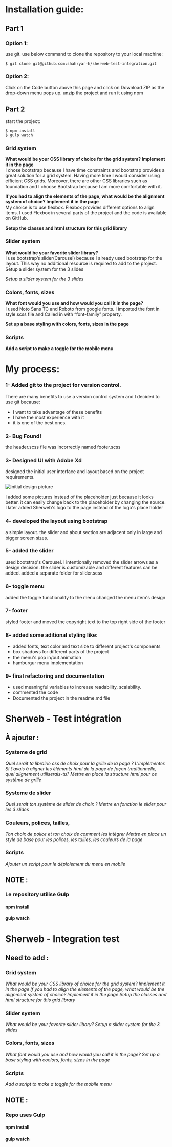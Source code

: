 # Installation guide:
## Part 1
### Option 1:
use git.
use below command to clone the repository to your local machine:
```
$ git clone git@github.com:shahryar-h/sherweb-test-integration.git
```
### Option 2:

Click on the Code button above this page and click on Download ZIP as the drop-down menu pops up.
unzip the project and run it using npm


## Part 2
start the project:
```
$ npm install
$ gulp watch
```

### Grid system

__What would be your CSS library of choice for the grid system? Implement it in the page__
<br/>
I chose bootstrap because I have time constraints and bootstrap provides a great solution for a grid system. Having more time I would consider using efficient CSS grids. Moreover, there are other CSS libraries such as foundation and I choose Bootstrap because I am more comfortable with it.

__If you had to align the elements of the page, what would be the alignment system of choice? Implement it in the page__
<br/>
My choice is to use flexbox. Flexbox provides different options to align items. I used Flexbox in several parts of the project and the code is available on GitHub.

__Setup the classes and html structure for this grid library__

### Slider system

__What would be your favorite slider library?__
<br/>
I use bootstrap’s slider(Carousel) because I already used bootstrap for the layout. This way no additional resource is required to add to the project. Setup a slider system for the 3 slides

_Setup a slider system for the 3 slides_

### Colors, fonts, sizes

__What font would you use and how would you call it in the page?__
<br/>
I used Noto Sans TC and Roboto from google fonts. I imported the font in style.scss file and Called in with “font-family” property. 

__Set up a base styling with colors, fonts, sizes in the page__

### Scripts

__Add a script to make a toggle for the mobile menu__



# My process:

### 1- Added git to the project for version control.

There are many benefits to use a version control system and I decided to use git because:

- I want to take advantage of these benefits
- I have the most experience with it
- it is one of the best ones.

### 2- Bug Found!

the header.scss file was incorrectly named footer.scss


### 3- Designed UI with Adobe Xd
designed the initial user interface and layout based on the project requirements.

![initial design picture](https://github.com/shahryar-h/sherweb-test-integration/blob/main/imgs/initial-design.png?raw=true)

I added some pictures instead of the placeholder just because it looks better. it can easily change back to the placeholder by changing the source.
I later added Sherweb's logo to the page instead of the logo's place holder


### 4- developed the layout using bootstrap
a simple layout. the slider and about section are adjacent only in large and bigger screen sizes.

### 5- added the slider
used bootstrap's Carousel. I intentionally removed the slider arrows as a design decision. the slider is customizable and different features can be added. 
added a separate folder for slider.scss 

### 6- toggle menu
added the toggle functionality to the menu 
changed the menu item's design

### 7- footer
styled footer and moved the copyright text to the top right side of the footer

### 8- added some aditional styling like:
- added fonts, text color and text size to different project's components
- box shadows for different parts of the project
- the menu's pop in/out animation
- hamburgur menu implementation

### 9- final refactoring and documentation
- used meaningful variables to increase readability, scalability.
- commented the code
- Documented the project in the readme.md file

# Sherweb - Test intégration

## À ajouter :

### Systeme de grid

_Quel serait ta librairie css de choix pour la grille de la page ? L'implémenter._
_Si t'avais à aligner les éléments html de la page de façon traditionnelle, quel alignement utiliserais-tu?_
_Mettre en place la structure html pour ce système de grille_

### Systeme de slider

_Quel serait ton système de slider de choix ?_
_Mettre en fonction le slider pour les 3 slides_

### Couleurs, polices, tailles,

_Ton choix de police et ton choix de comment les intégrer_
_Mettre en place un style de base pour les polices, les tailles, les couleurs de la page_

### Scripts

_Ajouter un script pour le déploiement du menu en mobile_

## NOTE :

### Le repository utilise Gulp

#### npm install

#### gulp watch

# Sherweb - Integration test

## Need to add :

### Grid system

_What would be your CSS library of choice for the grid system? Implement it in the page_
_If you had to align the elements of the page, what would be the alignment system of choice? Implement it in the page_
_Setup the classes and html structure for this grid library_

### Slider system

_What would be your favorite slider libary?_
_Setup a slider system for the 3 slides_

### Colors, fonts, sizes

_What font would you use and how would you call it in the page?_
_Set up a base styling with coolors, fonts, sizes in the page_

### Scripts

_Add a script to make a toggle for the mobile menu_

## NOTE :

### Repo uses Gulp

#### npm install

#### gulp watch
